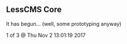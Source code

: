 LessCMS Core
------------

It has begun... (well, some prototyping anyway)

1 of 3 @ Thu Nov  2 13:01:19 2017
